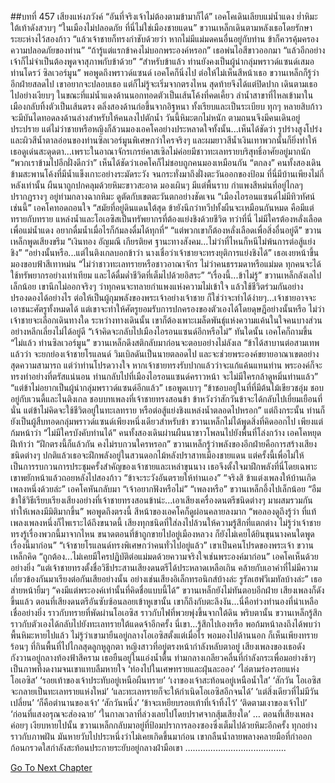 ##บทที่ 457 เสียงแห่งภวังค์
“อันที่จริงเจ้าไม่ต้องตามข้ามาก็ได้” เอคโคเดินเลียบแม่น้ำแดง ย่ำหิมะใต้เท้าดังสวบๆ
“ในเมืองไม่ปลอดภัย ที่นี่ไม่ใช่เมืองชายแดน” ขวานเหล็กเดินตามหลังเธอโดยรักษาระยะห่างไว้สองก้าว “แล้วเจ้าชายก็ทรงกำชับด้วยว่า หากไม่มีแม่มดคนอื่นอยู่กับท่าน ข้าก็ควรคุ้มครองความปลอดภัยของท่าน”
“ถ้ารู้แต่แรกข้าคงไม่บอกพระองค์หรอก” เธอพ่นไอสีขาวออกมา “แล้วอีกอย่าง เจ้าก็ไม่จำเป็นต้องพูดจาสุภาพกับข้าด้วย”
“สำหรับข้าแล้ว ท่านยังคงเป็นผู้นำกลุ่มพราวด์แซนด์เสมอ ท่านโดรว์ ซิลเวอร์มูน”
พอพูดถึงพราวด์แซนด์ เอคโคก็นิ่งไป ต่อให้ไม่เห็นสีหน้าเธอ ขวานเหล็กก็รู้ว่าอีกฝ่ายสลดไป เขาอยากจะปลอบเธอ แต่ก็ไม่รู้จะเริ่มจากตรงไหน สุดท้ายจึงได้แต่ปิดปาก เดินตามเธอไปอย่างเงียบๆ
ในขณะที่แม่น้ำแดงด้านนอกทอดตัวเป็นเส้นโค้งที่คดเคี้ยว ลำน้ำสาขาที่ไหลเข้ามาในเมืองกลับทิ้งตัวเป็นเส้นตรง ตลิ่งสองด้านก่อขึ้นจากอิฐหนา ทั้งเรียบและเป็นระเบียบ ทุกๆ หลายสิบก้าวจะมีบันไดทอดลงด้านล่างสำหรับให้คนลงไปตักน้ำ
วันนี้หิมะตกไม่หนัก ตามถนนจึงมีคนเดินอยู่ประปราย แต่ไม่ว่าชายหรือหญิงก็ล้วนมองเอคโคอย่างประหลาดใจทั้งนั้น...เห็นได้ชัดว่า รูปร่างสูงโปร่งและผิวสีน้ำตาลอ่อนของท่านซิลเวอร์มูนพิเศษกว่าใครจริงๆ และผมยาวสีน้ำเงินเทาพวกนั้นก็ยิ่งทำให้เธอดูเด่นสะดุดตา...เพราะในอาณาจักรเกรย์คาสเซิลไม่ค่อยมีชาวทะเลทรายบริสุทธิ์อาศัยอยู่มากนัก
“พวกเราข้ามไปอีกฝั่งดีกว่า” เห็นได้ชัดว่าเอคโคก็ไม่ชอบถูกคนมองเหมือนกัน
“ตกลง”
คนทั้งสองเดินข้ามสะพานโค้งที่มีน้ำแข็งเกาะอย่างระมัดระวัง จนกระทั่งมาถึงฝั่งตะวันออกของป้อม ที่นี่มีบ้านเพียงไม่กี่หลังเท่านั้น ผืนนาถูกปกคลุมด้วยหิมะขาวสะอาด มองเผินๆ มีแต่พื้นราบ กำแพงสีหม่นที่อยู่ไกลๆ ปรากฏรางๆ อยู่ท่ามกลางฉากหิมะ ดูตัดกับเขตตะวันตกอย่างชัดเจน
“เมืองไอรอนแซนด์ไม่มีทิวทัศน์เช่นนี้” เอคโคทอดถอนใจ “สมัยที่อยู่ดินแดนใต้สุด ข้ายังนึกว่าทวีปทั้งผืนจะเหมือนกันหมด คือมีแต่ทรายกับทราย แหล่งน้ำและโอเอซิสเป็นทรัพยากรที่ต้องแย่งชิงด้วยชีวิต ทว่าที่นี่ ไม่มีใครต้องหลั่งเลือดเพื่อแม่น้ำแดง อยากดื่มน้ำเมื่อไรก็ก้มลงดื่มได้ทุกที่”
“แต่พวกเขาก็ต้องหลั่งเลือดเพื่อสิ่งอื่นอยู่ดี” ขวานเหล็กพูดเสียงขรึม “เงินทอง อัญมณี เกียรติยศ ฐานะทางสังคม...ไม่ว่าที่ไหนก็หนีไม่พ้นการต่อสู้แย่งชิง”
“อย่างนั้นหรือ...แต่ไนติงเกลบอกข้าว่า นางเชื่อว่าเจ้าชายจะทรงยุติการแย่งชิงได้” เธอเงยหน้าขึ้นมองขอบฟ้าสีเทาหม่น “ไม่ว่าชาวทะเลทรายหรือชาวอาณาจักร ไม่ว่าคนธรรมดาหรือแม่มด ทุกคนจะได้ใช้ทรัพยากรอย่างเท่าเทียม และได้ดื่มด่ำชีวิตที่เต็มไปด้วยอิสระ”
“เรื่องนี้...ข้าไม่รู้” ขวานเหล็กลังเลไปเล็กน้อย เขานึกไม่ออกจริงๆ ว่าทุกคนจะทลายกำแพงแห่งความไม่เข้าใจ แล้วใช้ชีวิตร่วมกันอย่างปรองดองได้อย่างไร ต่อให้เป็นผู้กุมพลังของพระเจ้าอย่างเจ้าชาย ก็ใช่ว่าจะทำได้ง่ายๆ...เจ้าชายอาจจะเอาชนะศัตรูทั้งหมดได้ แต่เขาจะทำให้ศัตรูยอมรับการปกครองของตัวเองได้โดยดุษฎีอย่างนั้นหรือ ไม่ว่าเจ้าชายจะเลือกเดินทางใด ระหว่างทางเดินนั้น เขาก็ต้องเพาะเมล็ดพันธุ์แห่งความแค้นในใจคนบางส่วนอย่างหลีกเลี่ยงไม่ได้อยู่ดี
“เจ้าคิดจะกลับไปเมืองไอรอนแซนด์อีกหรือไม่” ทันใดนั้น เอคโคก็ถามขึ้น
“ไม่แล้ว ท่านซิลเวอร์มูน” ขวานเหล็กดึงสติกลับมาก่อนจะตอบอย่างไม่ลังเล “ข้าได้สาบานต่อสามเทพแล้วว่า จะยกย่องเจ้าชายโรแลนด์ วิมเบิลดันเป็นนายตลอดไป และจะช่วยพระองค์ขยายอาณาเขตอย่างสุดความสามารถ แต่ว่าท่านโปรดวางใจ หากเจ้าชายทรงรับปากแล้วว่าจะแก้แค้นแทนท่าน พระองค์ก็จะทรงทำอย่างที่ตรัสแน่นอน ท่านกลับไปที่เมืองไอรอนแซนด์คราวหน้า จะไม่มีใครกล้าดูหมิ่นท่านแล้ว”
“แต่ข้าไม่อยากเป็นผู้นำกลุ่มพราวด์แซนด์อีกแล้ว” เธอพูดเบาๆ “ข้าชอบอยู่ในที่ที่มีต้นไม้เขียวชอุ่ม ชอบอยู่กับเวนดี้และไนติงเกล ชอบบทเพลงที่เจ้าชายทรงสอนข้า ข้าหวังว่าสักวันข้าจะได้กลับไปเยี่ยมเยือนที่นั่น แต่ข้าไม่คิดจะใช้ชีวิตอยู่ในทะเลทราย หรือต่อสู้แย่งชิงแหล่งน้ำตลอดไปหรอก”
แต่ถึงกระนั้น ท่านก็ยังเป็นผู้สืบทอดกลุ่มพราวด์แซนด์เพียงหนึ่งเดียวสำหรับข้า ขวานเหล็กไม่ได้พูดสิ่งที่คิดออกไป เพียงแต่ก้มหน้าว่า “ไม่มีใครบังคับท่านได้”
คนทั้งสองเดินผ่านผืนนาขาวโพลนไปยังพื้นที่โล่งกว้าง เอคโคหยุดฝีเท้าว่า “ฝึกตรงนี้ก็แล้วกัน คงไม่รบกวนใครหรอก”
ขวานเหล็กรู้ว่าพลังของอีกฝ่ายคือการสร้างเสียงชนิดต่างๆ ปกติแล้วเธอจะฝึกพลังอยู่ในสวนดอกไม้หลังปราสาทเมืองชายแดน แต่ครั้งนี้เพื่อไม่ให้เป็นการรบกวนการประชุมครั้งสำคัญของเจ้าชายและเหล่าขุนนาง เธอจึงตั้งใจมาฝึกพลังที่นี่โดยเฉพาะ
เขาพยักหน้าแล้วถอยหลังไปสองก้าว “ข้าจะระวังอันตรายให้ท่านเอง”
“จริงสิ ข้าแต่งเพลงให้บ้านเกิดเพลงหนึ่งด้วยล่ะ” เอคโคหันกลับมา “เจ้าอยากฟังหรือไม่”
“เพลงหรือ” ขวานเหล็กอึ้งไปเล็กน้อย
“อืม ข้าใช้วิธีเรียบเรียงเสียงอย่างที่เจ้าชายทรงสอนข้าน่ะ...เอาเสียงเครื่องดนตรีชนิดต่างๆ มาผสมรวมกัน ทำให้เพลงมีมิติมากขึ้น” พอพูดถึงตรงนี้ สีหน้าของเอคโคก็ดูผ่อนคลายลงมาก “พอลองดูถึงรู้ว่า ที่แท้เพลงเพลงหนึ่งก็ไพเราะได้ถึงขนาดนี้ เสียงทุกชนิดที่ใส่ลงไปล้วนให้ความรู้สึกที่แตกต่าง ไม่รู้ว่าเจ้าชายทรงรู้เรื่องพวกนี้มาจากไหน ขนาดตอนที่ข้าถูกขายไปอยู่เมืองหลวง ก็ยังไม่เคยได้ยินขุนนางคนใดพูดเรื่องนี้มาก่อน”
“เจ้าชายโรแลนด์ทรงพิเศษกว่าคนทั่วไปอยู่แล้ว” เขาเป็นคนโปรดของพระเจ้า ขวานเหล็กคิด
“ถูกต้อง...ไม่เคยมีใครปฏิบัติต่อแม่มดด้วยความจริงใจเช่นพระองค์มาก่อน” เอคโคเห็นด้วยอย่างยิ่ง “แต่เจ้าชายทรงตั้งชื่อวิธีประสานเสียงดนตรีได้ประหลาดเหลือเกิน คล้ายกับเอาคำที่ไม่มีความเกี่ยวข้องกันมาเรียงต่อกันเสียอย่างนั้น อย่างเช่นเสียงอิเล็กทรอนิกส์บ้างล่ะ รูรัลเฮฟวีเมทัลบ้างล่ะ” เธอส่ายหน้ายิ้มๆ “คงมีแต่พระองค์เท่านั้นที่คิดชื่อแบบนี้ได้”
ขวานเหล็กยังไม่ทันตอบอีกฝ่าย เสียงเพลงก็ดังขึ้นแล้ว
ตอนที่เสียงดนตรีอันซับซ้อนลอยเข้าหูเขานั้น เขาก็ถึงกับตะลึงงัน...นี่คือท่วงทํานองที่น่าเหลือเชื่ออย่างยิ่ง ราวกับทรายที่พัดผ่านโอเอซิส ราวกับไฟที่พวยพุ่งขึ้นจากใต้ดิน
พริบตานั้น ขวานเหล็กรู้สึกราวกับตัวเองได้กลับไปยังทะเลทรายใต้แดดจ้าอีกครั้ง นี่เขา...รู้สึกไปเองหรือ พอก้มหน้าลงถึงได้พบว่าพื้นหิมะหายไปแล้ว ไม่รู้ว่าเขามายืนอยู่กลางโอเอซิสตั้งแต่เมื่อไร พอมองไปด้านนอก ก็เห็นเพียงทรายร้อนๆ ที่กินพื้นที่ไปไกลสุดลูกหูลูกตา หญิงสาวที่อยู่ตรงหน้ากำลังหลับตาอยู่ เสียงเพลงของเธอดังกังวานอยู่กลางท้องฟ้าสีคราม เธอยืนอยู่ในแอ่งน้ำตื้น ท่ามกลางเกลียวคลื่นที่กำลังกระเพื่อมอย่างช้าๆ เป็นภาพที่งดงามจนเขาแทบลืมหายใจ
‘ท่องไปในเศษทรายและฝุ่นละออง’
‘ไล่ตามร่องรอยแห่งโอเอซิส’
‘รอยเท้าของเจ้าประทับอยู่เหนือผืนทราย’
‘เงาของเจ้าสะท้อนอยู่เหนือน้ำใส’
‘สักวัน โอเอซิสจะกลายเป็นทะเลทรายแห่งใหม่’
‘และทะเลทรายก็จะให้กำเนิดโอเอซิสอีกจนได้’
‘แต่สิ่งเดียวที่ไม่มีวันเปลี่ยน’
‘ก็คือตำนานของเจ้า’
‘สักวันหนึ่ง’
‘ข้าจะเหยียบรอยเท้าที่เจ้าทิ้งไว้’
‘ติดตามเงาของเจ้าไป’
‘ก่อนที่แสงอรุณจะส่องฉาย’
‘ในกาลเวลาที่ล่วงเลยไปโดยปราศจากสุ้มเสียงใด’
…
ตอนที่เสียงเพลงค่อยๆ เงียบหายไปนั้น ขวานเหล็กกลับมาอยู่ที่ป้อมปราการลองซองซึ่งเต็มไปด้วยหิมะอีกครั้ง ทุกอย่างราวกับภาพฝัน มันหายวับไปประหนึ่งว่าไม่เคยเกิดขึ้นมาก่อน เขากลืนน้ำลายพลางคลายมือที่กำออก ก้อนกรวดใสกำลังสะท้อนประกายระยับอยู่กลางฝ่ามือเขา
………………………………….


[Go To Next Chapter]( ./370.md)